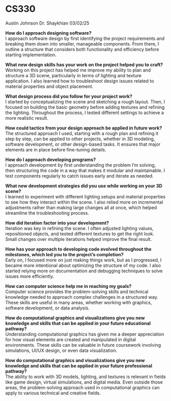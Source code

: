 # CS330
Austin Johnson
Dr. Shaykhian
03/02/25

**How do I approach designing software?**  
I approach software design by first identifying the project requirements and breaking them down into smaller, manageable components. From there, I outline a structure that considers both functionality and efficiency before starting implementation.  

**What new design skills has your work on the project helped you to craft?**  
Working on this project has helped me improve my ability to plan and structure a 3D scene, particularly in terms of lighting and texture application. I also learned how to troubleshoot design issues related to material properties and object placement.  

**What design process did you follow for your project work?**  
I started by conceptualizing the scene and sketching a rough layout. Then, I focused on building the basic geometry before adding textures and refining the lighting. Throughout the process, I tested different settings to achieve a more realistic result.  

**How could tactics from your design approach be applied in future work?**  
The structured approach I used, starting with a rough plan and refining it step by step, can be applied to other projects, whether in 3D modeling, software development, or other design-based tasks. It ensures that major elements are in place before fine-tuning details.  

**How do I approach developing programs?**  
I approach development by first understanding the problem I’m solving, then structuring the code in a way that makes it modular and maintainable. I test components regularly to catch issues early and iterate as needed.  

**What new development strategies did you use while working on your 3D scene?**  
I learned to experiment with different lighting setups and material properties to see how they interact within the scene. I also relied more on incremental adjustments rather than making large changes all at once, which helped streamline the troubleshooting process.  

**How did iteration factor into your development?**  
Iteration was key in refining the scene. I often adjusted lighting values, repositioned objects, and tested different textures to get the right look. Small changes over multiple iterations helped improve the final result.  

**How has your approach to developing code evolved throughout the milestones, which led you to the project’s completion?**  
Early on, I focused more on just making things work, but as I progressed, I became more intentional about optimizing the structure of my code. I also started relying more on documentation and debugging techniques to solve issues more efficiently.  

**How can computer science help me in reaching my goals?**  
Computer science provides the problem-solving skills and technical knowledge needed to approach complex challenges in a structured way. These skills are useful in many areas, whether working with graphics, software development, or data analysis.  

**How do computational graphics and visualizations give you new knowledge and skills that can be applied in your future educational pathway?**  
Understanding computational graphics has given me a deeper appreciation for how visual elements are created and manipulated in digital environments. These skills can be valuable in future coursework involving simulations, UI/UX design, or even data visualization.  

**How do computational graphics and visualizations give you new knowledge and skills that can be applied in your future professional pathway?**  
The ability to work with 3D models, lighting, and textures is relevant in fields like game design, virtual simulations, and digital media. Even outside those areas, the problem-solving approach used in computational graphics can apply to various technical and creative fields.  
